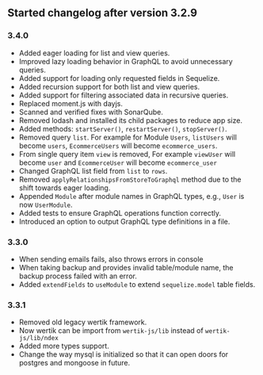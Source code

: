 ## Started changelog after version 3.2.9

### 3.4.0

- Added eager loading for list and view queries.
- Improved lazy loading behavior in GraphQL to avoid unnecessary queries.
- Added support for loading only requested fields in Sequelize.
- Added recursion support for both list and view queries.
- Added support for filtering associated data in recursive queries.
- Replaced moment.js with dayjs.
- Scanned and verified fixes with SonarQube.
- Removed lodash and installed its child packages to reduce app size.
- Added methods: `startServer()`, `restartServer()`, `stopServer()`.
- Removed query `list`. For example for Module `Users`, `listUsers` will become `users`, `EcommerceUsers` will become `ecommerce_users`.
- From single query item `view` is removed, For example `viewUser` will become `user` and `EcommerceUser` will become `ecommerce_user`
- Changed GraphQL list field from `list` to `rows`.
- Removed `applyRelationshipsFromStoreToGraphql` method due to the shift towards eager loading.
- Appended `Module` after module names in GraphQL types, e.g., `User` is now `UserModule`.
- Added tests to ensure GraphQL operations function correctly.
- Introduced an option to output GraphQL type definitions in a file.


### 3.3.0

- When sending emails fails, also throws errors in console
- When taking backup and provides invalid table/module name, the backup process failed with an error.
- Added `extendFields` to `useModule` to extend `sequelize.model` table fields.

### 3.3.1 

- Removed old legacy wertik framework.
- Now wertik can be import from `wertik-js/lib` instead of `wertik-js/lib/ndex`
- Added more types support.
- Change the way mysql is initialized so that it can open doors for postgres and mongoose in future.